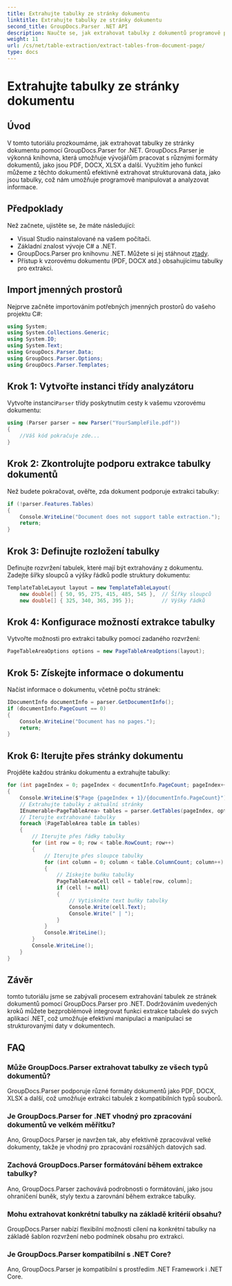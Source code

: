 ```yaml
---
title: Extrahujte tabulky ze stránky dokumentu
linktitle: Extrahujte tabulky ze stránky dokumentu
second_title: GroupDocs.Parser .NET API
description: Naučte se, jak extrahovat tabulky z dokumentů programově pomocí GroupDocs.Parser for .NET. Tento obsáhlý návod poskytuje návod krok za krokem.
weight: 11
url: /cs/net/table-extraction/extract-tables-from-document-page/
type: docs
---
```

# Extrahujte tabulky ze stránky dokumentu

## Úvod
V tomto tutoriálu prozkoumáme, jak extrahovat tabulky ze stránky dokumentu pomocí GroupDocs.Parser for .NET. GroupDocs.Parser je výkonná knihovna, která umožňuje vývojářům pracovat s různými formáty dokumentů, jako jsou PDF, DOCX, XLSX a další. Využitím jeho funkcí můžeme z těchto dokumentů efektivně extrahovat strukturovaná data, jako jsou tabulky, což nám umožňuje programově manipulovat a analyzovat informace.
## Předpoklady
Než začnete, ujistěte se, že máte následující:
- Visual Studio nainstalované na vašem počítači.
- Základní znalost vývoje C# a .NET.
-  GroupDocs.Parser pro knihovnu .NET. Můžete si jej stáhnout z[tady](https://releases.groupdocs.com/parser/net/).
- Přístup k vzorovému dokumentu (PDF, DOCX atd.) obsahujícímu tabulky pro extrakci.

## Import jmenných prostorů
Nejprve začněte importováním potřebných jmenných prostorů do vašeho projektu C#:
```csharp
using System;
using System.Collections.Generic;
using System.IO;
using System.Text;
using GroupDocs.Parser.Data;
using GroupDocs.Parser.Options;
using GroupDocs.Parser.Templates;
```
## Krok 1: Vytvořte instanci třídy analyzátoru
 Vytvořte instanci`Parser` třídy poskytnutím cesty k vašemu vzorovému dokumentu:
```csharp
using (Parser parser = new Parser("YourSampleFile.pdf"))
{
    //Váš kód pokračuje zde...
}
```
## Krok 2: Zkontrolujte podporu extrakce tabulky dokumentů
Než budete pokračovat, ověřte, zda dokument podporuje extrakci tabulky:
```csharp
if (!parser.Features.Tables)
{
    Console.WriteLine("Document does not support table extraction.");
    return;
}
```
## Krok 3: Definujte rozložení tabulky
Definujte rozvržení tabulek, které mají být extrahovány z dokumentu. Zadejte šířky sloupců a výšky řádků podle struktury dokumentu:
```csharp
TemplateTableLayout layout = new TemplateTableLayout(
    new double[] { 50, 95, 275, 415, 485, 545 },  // Šířky sloupců
    new double[] { 325, 340, 365, 395 });         // Výšky řádků
```
## Krok 4: Konfigurace možností extrakce tabulky
Vytvořte možnosti pro extrakci tabulky pomocí zadaného rozvržení:
```csharp
PageTableAreaOptions options = new PageTableAreaOptions(layout);
```
## Krok 5: Získejte informace o dokumentu
Načíst informace o dokumentu, včetně počtu stránek:
```csharp
IDocumentInfo documentInfo = parser.GetDocumentInfo();
if (documentInfo.PageCount == 0)
{
    Console.WriteLine("Document has no pages.");
    return;
}
```
## Krok 6: Iterujte přes stránky dokumentu
Projděte každou stránku dokumentu a extrahujte tabulky:
```csharp
for (int pageIndex = 0; pageIndex < documentInfo.PageCount; pageIndex++)
{
    Console.WriteLine($"Page {pageIndex + 1}/{documentInfo.PageCount}");
    // Extrahujte tabulky z aktuální stránky
    IEnumerable<PageTableArea> tables = parser.GetTables(pageIndex, options);
    // Iterujte extrahované tabulky
    foreach (PageTableArea table in tables)
    {
        // Iterujte přes řádky tabulky
        for (int row = 0; row < table.RowCount; row++)
        {
            // Iterujte přes sloupce tabulky
            for (int column = 0; column < table.ColumnCount; column++)
            {
                // Získejte buňku tabulky
                PageTableAreaCell cell = table[row, column];
                if (cell != null)
                {
                    // Vytiskněte text buňky tabulky
                    Console.Write(cell.Text);
                    Console.Write(" | ");
                }
            }
            Console.WriteLine();
        }
        Console.WriteLine();
    }
}
```

## Závěr
tomto tutoriálu jsme se zabývali procesem extrahování tabulek ze stránek dokumentů pomocí GroupDocs.Parser pro .NET. Dodržováním uvedených kroků můžete bezproblémově integrovat funkci extrakce tabulek do svých aplikací .NET, což umožňuje efektivní manipulaci a manipulaci se strukturovanými daty v dokumentech.

## FAQ
### Může GroupDocs.Parser extrahovat tabulky ze všech typů dokumentů?
GroupDocs.Parser podporuje různé formáty dokumentů jako PDF, DOCX, XLSX a další, což umožňuje extrakci tabulek z kompatibilních typů souborů.
### Je GroupDocs.Parser for .NET vhodný pro zpracování dokumentů ve velkém měřítku?
Ano, GroupDocs.Parser je navržen tak, aby efektivně zpracovával velké dokumenty, takže je vhodný pro zpracování rozsáhlých datových sad.
### Zachová GroupDocs.Parser formátování během extrakce tabulky?
Ano, GroupDocs.Parser zachovává podrobnosti o formátování, jako jsou ohraničení buněk, styly textu a zarovnání během extrakce tabulky.
### Mohu extrahovat konkrétní tabulky na základě kritérií obsahu?
GroupDocs.Parser nabízí flexibilní možnosti cílení na konkrétní tabulky na základě šablon rozvržení nebo podmínek obsahu pro extrakci.
### Je GroupDocs.Parser kompatibilní s .NET Core?
Ano, GroupDocs.Parser je kompatibilní s prostředím .NET Framework i .NET Core.